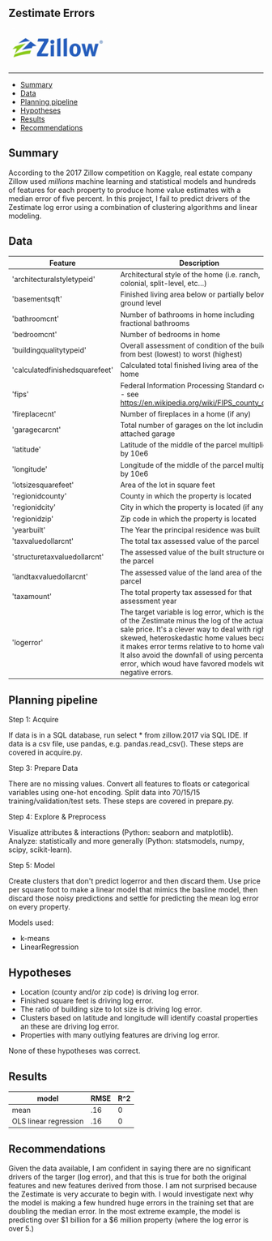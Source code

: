 ## Zestimate Errors

<img src="img/z.png" width="200"/>

---
- [Summary](#introduction)
- [Data](#data)
- [Planning pipeline](#planning-pipeline)
- [Hypotheses](#hypotheses)
- [Results](#results)
- [Recommendations](#recommendations)

## Summary

According to the 2017 Zillow competition on Kaggle, real estate company Zillow used *millions* machine learning and statistical models and hundreds of features for each property to produce home value estimates with a median error of five percent. In this project, I fail to predict drivers of the Zestimate log error using a combination of clustering algorithms and linear modeling. 

## Data

| Feature                        | Description                                                                                                            |
|--------------------------------|------------------------------------------------------------------------------------------------------------------------|
| 'architecturalstyletypeid'     |  Architectural style of the home (i.e. ranch, colonial, split-level, etc…)                                             |
| 'basementsqft'                 |  Finished living area below or partially below ground level                                                            |
| 'bathroomcnt'                  |  Number of bathrooms in home including fractional bathrooms                                                            |
| 'bedroomcnt'                   |  Number of bedrooms in home                                                                                            |
| 'buildingqualitytypeid'        |  Overall assessment of condition of the building from best (lowest) to worst (highest)                                 |                                            |
| 'calculatedfinishedsquarefeet' |  Calculated total finished living area of the home                                                                     |                                         |
| 'fips'                         |  Federal Information Processing Standard code -  see https://en.wikipedia.org/wiki/FIPS_county_code  |
| 'fireplacecnt'                 |  Number of fireplaces in a home (if any)                                                                               |
| 'garagecarcnt'                 |  Total number of garages on the lot including an attached garage                                                       |  
| 'latitude'                     |  Latitude of the middle of the parcel multiplied by 10e6                                                               |
| 'longitude'                    |  Longitude of the middle of the parcel multiplied by 10e6                                                              |
| 'lotsizesquarefeet'            |  Area of the lot in square feet                                                                                        |
| 'regionidcounty'               | County in which the property is located                                                                                |
| 'regionidcity'                 |  City in which the property is located (if any)                                                                        |
| 'regionidzip'                  |  Zip code in which the property is located                                                                             |   
| 'yearbuilt'                    |  The Year the principal residence was built                                                                            |
| 'taxvaluedollarcnt'            | The total tax assessed value of the parcel                                                                             |
| 'structuretaxvaluedollarcnt'   | The assessed value of the built structure on the parcel                                                                |
| 'landtaxvaluedollarcnt'        | The assessed value of the land area of the parcel                                                                      |
| 'taxamount'                    | The total property tax assessed for that assessment year                                                               |
| 'logerror'                     | The target variable is log error, which is the log of the Zestimate minus the log of the actual sale price. It's a clever way to deal with right-skewed, heteroskedastic home values because it makes error terms relative to to home value. It also avoid the downfall of using percentage error, which woud have favored models with negative errors. |

## Planning pipeline

Step 1: Acquire

If data is in a SQL database, run select * from zillow.2017 via SQL IDE.
If data is a csv file, use pandas, e.g. pandas.read_csv().
These steps are covered in acquire.py.

Step 3: Prepare Data

There are no missing values.
Convert all features to floats or categorical variables using one-hot encoding.
Split data into 70/15/15 training/validation/test sets.
These steps are covered in prepare.py.

Step 4: Explore & Preprocess

Visualize attributes & interactions (Python: seaborn and matplotlib).
Analyze: statistically and more generally (Python: statsmodels, numpy, scipy, scikit-learn).

Step 5: Model

Create clusters that don't predict logerror and then discard them. Use price per square foot to make a linear model that mimics the basline model, then discard those noisy predictions and settle for predicting the mean log error on every property.

Models used:

* k-means
* LinearRegression

## Hypotheses

* Location (county and/or zip code) is driving log error.
* Finished square feet is driving log error.
* The ratio of building size to lot size is driving log error.
* Clusters based on latitude and longitude will identify coastal properties an these are driving log error.
* Properties with many outlying features are driving log error.

None of these hypotheses was correct.

## Results

| model | RMSE | R^2
| --- | --- | --- |
| mean | .16 | 0 |
| OLS linear regression | .16 | 0 |

## Recommendations

Given the data available, I am confident in saying there are no significant drivers of the targer (log error), and that this is true for both the original features and new features derived from those. I am not surprised because the Zestimate is very accurate to begin with. I would investigate next why the model is making a few hundred huge errors in the training set that are doubling the median error. In the most extreme example, the model is predicting over $1 billion for a $6 million property (where the log error is over 5.)
